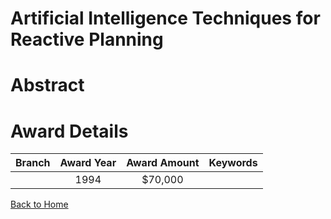 
Artificial Intelligence Techniques for Reactive Planning
========================================================

# Abstract


  

# Award Details

|Branch|Award Year|Award Amount|Keywords|
| :---: | :---: | :---: | :---: |
||1994|$70,000||
  
  


[Back to Home](https://github.com/chrischow/dod_sbir_awards/CC/#718)